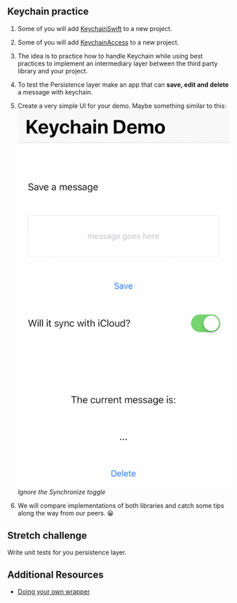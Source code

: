 ## Keychain practice

1. Some of you will add [KeychainSwift](https://github.com/evgenyneu/keychain-swift#keychain_access_groups) to a new project.

1. Some of you will add [KeychainAccess](https://github.com/kishikawakatsumi/KeychainAccess) to a new project.

1. The idea is to practice how to handle Keychain while using best practices to implement an intermediary layer between the third party library and your project.

1. To test the Persistence layer make an app that can **save, edit and delete** a message with keychain.

1. Create a very simple UI for your demo. Maybe something similar to this:
![keychaindemo](assets/keychaindemo.png) *Ignore the Synchronize toggle*

1. We will compare implementations of both libraries and catch some tips along the way from our peers. 😀

## Stretch challenge

Write unit tests for you persistence layer.

## Additional Resources

- [Doing your own wrapper](https://www.raywenderlich.com/9240-keychain-services-api-tutorial-for-passwords-in-swift)
